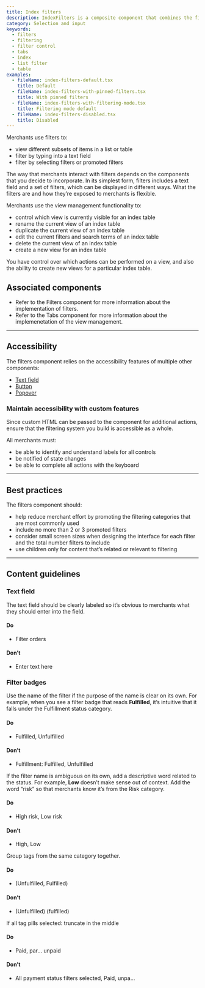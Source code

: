 ```yaml
---
title: Index filters
description: IndexFilters is a composite component that combines the filtering, searching, and sorting functionality of an IndexTable, with view management for a particular index.
category: Selection and input
keywords:
  - filters
  - filtering
  - filter control
  - tabs
  - index
  - list filter
  - table
examples:
  - fileName: index-filters-default.tsx
    title: Default
  - fileName: index-filters-with-pinned-filters.tsx
    title: With pinned filters
  - fileName: index-filters-with-filtering-mode.tsx
    title: Filtering mode default
  - fileName: index-filters-disabled.tsx
    title: Disabled
---
```


Merchants use filters to:

- view different subsets of items in a list or table
- filter by typing into a text field
- filter by selecting filters or promoted filters

The way that merchants interact with filters depends on the components that you decide to incorporate. In its simplest form, filters includes a text field and a set of filters, which can be displayed in different ways. What the filters are and how they’re exposed to merchants is flexible.

Merchants use the view management functionality to:

- control which view is currently visible for an index table
- rename the current view of an index table
- duplicate the current view of an index table
- edit the current filters and search terms of an index table
- delete the current view of an index table
- create a new view for an index table

You have control over which actions can be performed on a view, and also the ability to create new views for a particular index table.

## Associated components

- Refer to the Filters component for more information about the implementation of filters.
- Refer to the Tabs component for more information about the implemenetation of the view management.

---

## Accessibility

The filters component relies on the accessibility features of multiple other components:

- [Text field](https://polaris.shopify.com/components/selection-and-input/text-field)
- [Button](https://polaris.shopify.com/components/actions/button)
- [Popover](https://polaris.shopify.com/components/overlays/popover)

### Maintain accessibility with custom features

Since custom HTML can be passed to the component for additional actions, ensure that the filtering system you build is accessible as a whole.

All merchants must:

- be able to identify and understand labels for all controls
- be notified of state changes
- be able to complete all actions with the keyboard

---

## Best practices

The filters component should:

- help reduce merchant effort by promoting the filtering categories that are most commonly used
- include no more than 2 or 3 promoted filters
- consider small screen sizes when designing the interface for each filter and the total number filters to include
- use children only for content that’s related or relevant to filtering

---

## Content guidelines

### Text field

The text field should be clearly labeled so it’s obvious to merchants what they should enter into the field.

<!-- dodont -->

#### Do

- Filter orders

#### Don’t

- Enter text here

<!-- end -->

### Filter badges

Use the name of the filter if the purpose of the name is clear on its own. For example, when you see a filter badge that reads **Fulfilled**, it’s intuitive that it falls under the Fulfillment status category.

<!-- dodont -->

#### Do

- Fulfilled, Unfulfilled

#### Don’t

- Fulfillment: Fulfilled, Unfulfilled

<!-- end -->

If the filter name is ambiguous on its own, add a descriptive word related to the status. For example, **Low** doesn’t make sense out of context. Add the word “risk” so that merchants know it’s from the Risk category.

<!-- dodont -->

#### Do

- High risk, Low risk

#### Don’t

- High, Low

<!-- end -->

Group tags from the same category together.

<!-- dodont -->

#### Do

- (Unfulfilled, Fulfilled)

#### Don’t

- (Unfulfilled) (fulfilled)

<!-- end -->

If all tag pills selected: truncate in the middle

<!-- dodont -->

#### Do

- Paid, par… unpaid

#### Don’t

- All payment status filters selected, Paid, unpa…

<!-- end -->
